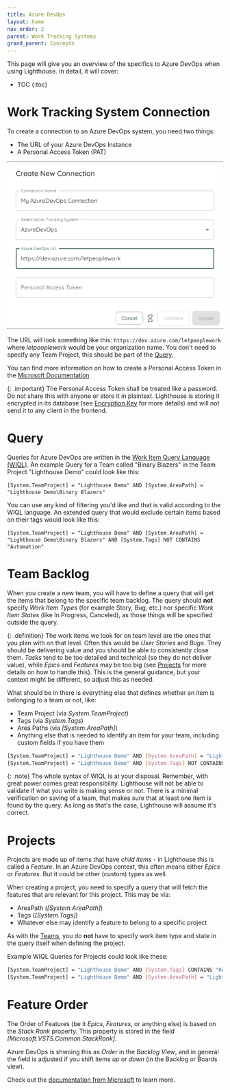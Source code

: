 ```yaml
---
title: Azure DevOps
layout: home
nav_order: 2
parent: Work Tracking Systems
grand_parent: Concepts
---
```


This page will give you an overview of the specifics to Azure DevOps when using Lighthouse. In detail, it will cover:  

- TOC
{:toc}

# Work Tracking System Connection
To create a connection to an Azure DevOps system, you need two things:
- The URL of your Azure DevOps Instance
- A Personal Access Token (PAT)
  
  
![Create Azure DevOps Connection](../../assets/concepts/worktrackingsystem_AzureDevOps.png)

The URL will look something like this: `https://dev.azure.com/letpeoplework` where *letpeoplework* would be your organization name. You don't need to specify any Team Project, this should be part of the [Query](#query).

You can find more information on how to create a Personal Access Token in the [Microsoft Documentation](https://learn.microsoft.com/en-us/azure/devops/organizations/accounts/use-personal-access-tokens-to-authenticate?view=azure-devops&tabs=Windows/)

{: .important}
The Personal Access Token shall be treated like a password. Do not share this with anyone or store it in plaintext. Lighthouse is storing it encrypted in its database (see [Encryption Key](../installation/configuration.html#encryption-key) for more details) and will not send it to any client in the frontend.

# Query
Queries for Azure DevOps are written in the [Work Item Query Language (WIQL)](https://learn.microsoft.com/en-us/azure/devops/boards/queries/wiql-syntax?view=azure-devops). An example Query for a Team called "Binary Blazers" in the Team Project "Lighthouse Demo" could look like this:

```
[System.TeamProject] = "Lighthouse Demo" AND [System.AreaPath] = "Lighthouse Demo\Binary Blazers"
```

You can use any kind of filtering you'd like and that is valid according to the WIQL language. An extended query that would exclude certain items based on their tags would look like this:

```
[System.TeamProject] = "Lighthouse Demo" AND [System.AreaPath] = "Lighthouse Demo\Binary Blazers" AND [System.Tags] NOT CONTAINS "Automation"
```

# Team Backlog
When you create a new team, you will have to define a query that will get the items that belong to the specific team backlog. The query should **not** specify *Work Item Types* (for example Story, Bug, etc.) nor specific *Work Item States* (like In Progress, Canceled), as those things will be specified outside the query.

{: .definition}
The work items we look for on team level are the ones that you plan with on that level. Often this would be *User Stories* and *Bugs*. They should be delivering value and you should be able to consistently close them. *Tasks* tend to be too detailed and technical (so they do not deliver value), while *Epics* and *Features* may be too big (see [Projects](#projects) for more details on how to handle this). This is the general guidance, but your context might be different, so adjust this as needed.

What should be in there is everything else that defines whether an item is belonging to a team or not, like:
- Team Project (via *System.TeamProject*)
- Tags (via *System.Tags*)
- Area Paths (via *[System.AreaPath]*)
- Anything else that is needed to identify an item for your team, including custom fields if you have them

```bash
[System.TeamProject] = "Lighthouse Demo" AND [System.AreaPath] = "Lighthouse Demo\Binary Blazers"
[System.TeamProject] = "Lighthouse Demo" AND [System.Tags] NOT CONTAINS "Automation"
```

{: .note}
The whole syntax of WIQL is at your disposal. Remember, with great power comes great responsibility. Lighthouse will not be able to validate if what you write is making sense or not. There is a minimal verification on saving of a team, that makes sure that at least one item is found by the query. As long as that's the case, Lighthouse will assume it's correct.

# Projects
Projects are made up of items that have *child items* - in Lighthouse this is called a *Feature*. In an Azure DevOps context, this often means either *Epics* or *Features*. But it could be other (custom) types as well.

When creating a project, you need to specify a query that will fetch the features that are relevant for this project. This may be via:
- AreaPath (*[System.AreaPath]*)
- Tags (*[System.Tags]*)
- Whatever else may identify a feature to belong to a specific project

As with the [Teams](#team-backlog), you do **not** have to specify work item type and state in the query itself when defining the project.

Example WIQL Queries for Projects could look like these:

```bash
[System.TeamProject] = "Lighthouse Demo" AND [System.Tags] CONTAINS "Release 1.33.7"
[System.TeamProject] = "Lighthouse Demo" AND [System.AreaPath] = "Lighthouse Demo\Release 1.33.7" AND [System.Tags] NOT CONTAINS "Technical Debt"
```

# Feature Order
The Order of Features (be it *Epics*, *Features*, or anything else) is based on the *Stack Rank* property. This property is stored in the field *[Microsoft.VSTS.Common.StackRank]*.  

Azure DevOps is shwoing this as *Order* in the *Backlog View*, and in general the field is adjusted if you shift items *up* or *down* (in the Backlog or Boards view).

Check out the [documentation from Microsoft](https://learn.microsoft.com/en-us/azure/devops/boards/backlogs/backlogs-overview?view=azure-devops#backlog-priority-or-stack-rank-order) to learn more.